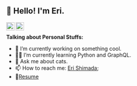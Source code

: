 <h2 align="left">👋 Hello! I'm Eri.</h2>
<a href="https://twitter.com/erismd515">
  <img align="left" alt="Eri | Twitter" width="22px" src="https://cdn.jsdelivr.net/npm/simple-icons@v3/icons/twitter.svg" />
</a>
<a href="https://www.linkedin.com/in/erismd/">
  <img align="left" alt="Eri's LinkdeIN" width="22px" src="https://cdn.jsdelivr.net/npm/simple-icons@v3/icons/linkedin.svg" />
</a>
<br>

**Talking about Personal Stuffs:**

- 🚀 I’m currently working on something cool.
- 👩‍💻 I’m currently learning Python and GraphQL.
- 💬 Ask me about cats.
- 📫 How to reach me: [Eri Shimada](https://www.linkedin.com/in/erismd/);
- 📝[Resume](https://docs.google.com/document/d/1bxHRCHpXG79VtZcV9PsZ5ALNuC-ogRZ5Z3YKEvEAg5g/edit?usp=sharing)

